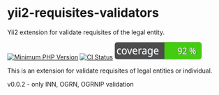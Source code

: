 # yii2-requisites-validators
Yii2 extension for validate requisites of the legal entity.

[![Minimum PHP Version](https://img.shields.io/badge/php-%3E%3D%207.4-8892BF.svg?style=flat-square)](https://php.net/)
[![CI Status](https://github.com/shumorkiniv/yii2-requisites-validators/actions/workflows/CI.yaml/badge.svg)](https://phpunit.de/build-status.html)
[![Code Coverage](./coverage.svg)](https://shumorkiniv.github.io/yii2-requisites-validators/coverage/)

This is an extension for validate requisites of legal entities or individual.

v0.0.2 - only INN, OGRN, OGRNIP validation
